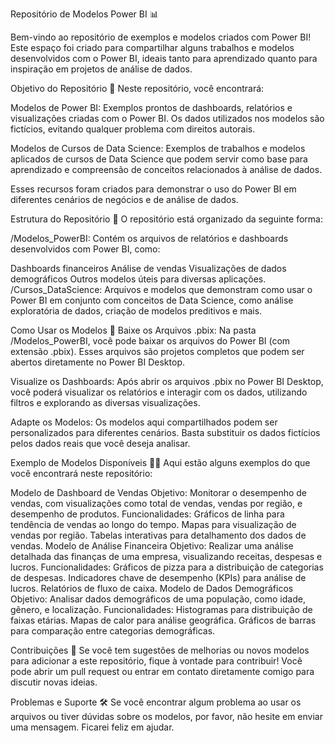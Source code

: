 Repositório de Modelos Power BI 📊

Bem-vindo ao repositório de exemplos e modelos criados com Power BI! 
Este espaço foi criado para compartilhar alguns trabalhos e modelos desenvolvidos com o Power BI, 
ideais tanto para aprendizado quanto para inspiração em projetos de análise de dados.

Objetivo do Repositório 🎯
Neste repositório, você encontrará:

Modelos de Power BI: 
Exemplos prontos de dashboards, relatórios e visualizações criadas com o Power BI. 
Os dados utilizados nos modelos são fictícios, evitando qualquer problema com direitos autorais.

Modelos de Cursos de Data Science: 
Exemplos de trabalhos e modelos aplicados de cursos de Data Science que podem servir como base para aprendizado e compreensão de conceitos relacionados à análise de dados.

Esses recursos foram criados para demonstrar o uso do Power BI em diferentes cenários de negócios e de análise de dados.

Estrutura do Repositório 📂
O repositório está organizado da seguinte forma:

/Modelos_PowerBI: 
Contém os arquivos de relatórios e dashboards desenvolvidos com Power BI, como:

Dashboards financeiros
Análise de vendas
Visualizações de dados demográficos
Outros modelos úteis para diversas aplicações.
/Cursos_DataScience: 
Arquivos e modelos que demonstram como usar o Power BI em conjunto com conceitos de Data Science, como análise exploratória de dados, criação de modelos preditivos e mais.

Como Usar os Modelos 🔧
Baixe os Arquivos .pbix: Na pasta /Modelos_PowerBI, você pode baixar os arquivos do Power BI (com extensão .pbix). 
Esses arquivos são projetos completos que podem ser abertos diretamente no Power BI Desktop.

Visualize os Dashboards: 
Após abrir os arquivos .pbix no Power BI Desktop, você poderá visualizar os relatórios e interagir com os dados, utilizando filtros e explorando as diversas visualizações.

Adapte os Modelos: Os modelos aqui compartilhados podem ser personalizados para diferentes cenários. Basta substituir os dados fictícios pelos dados reais que você deseja analisar.

Exemplo de Modelos Disponíveis 🧑‍💻
Aqui estão alguns exemplos do que você encontrará neste repositório:

Modelo de Dashboard de Vendas
Objetivo: Monitorar o desempenho de vendas, com visualizações como total de vendas, vendas por região, e desempenho de produtos.
Funcionalidades:
Gráficos de linha para tendência de vendas ao longo do tempo.
Mapas para visualização de vendas por região.
Tabelas interativas para detalhamento dos dados de vendas.
Modelo de Análise Financeira
Objetivo: Realizar uma análise detalhada das finanças de uma empresa, visualizando receitas, despesas e lucros.
Funcionalidades:
Gráficos de pizza para a distribuição de categorias de despesas.
Indicadores chave de desempenho (KPIs) para análise de lucros.
Relatórios de fluxo de caixa.
Modelo de Dados Demográficos
Objetivo: Analisar dados demográficos de uma população, como idade, gênero, e localização.
Funcionalidades:
Histogramas para distribuição de faixas etárias.
Mapas de calor para análise geográfica.
Gráficos de barras para comparação entre categorias demográficas.

Contribuições 🤝
Se você tem sugestões de melhorias ou novos modelos para adicionar a este repositório, 
fique à vontade para contribuir! Você pode abrir um pull request ou entrar em contato diretamente comigo para discutir novas ideias.

Problemas e Suporte 🛠️
Se você encontrar algum problema ao usar os arquivos ou tiver dúvidas sobre os modelos, por favor, não hesite em enviar uma mensagem. Ficarei feliz em ajudar.


